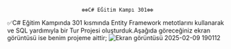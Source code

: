                             ❇️❇️C# EĞitim Kampı 301❇️❇️
                            
✅C# Eğitim Kampında 301 kısmında Entity Framework metotlarını kullanarak ve SQL yardımıyla bir Tur Projesi oluşturduk.Aşağıda göreceğiniz ekran görüntüsü ise benim projeme aittir;
![Ekran görüntüsü 2025-02-09 190112](https://github.com/user-attachments/assets/4bb526c8-7ab0-4793-bd75-2babfd70b464)
